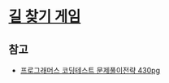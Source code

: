 # [길 찾기 게임](https://school.programmers.co.kr/learn/courses/30/lessons/42892)

## 참고

- [프로그래머스 코딩테스트 문제풀이전략 430pg](https://github.com/gilbutITbook/080337/blob/main/11장/길찾기게임.java)
